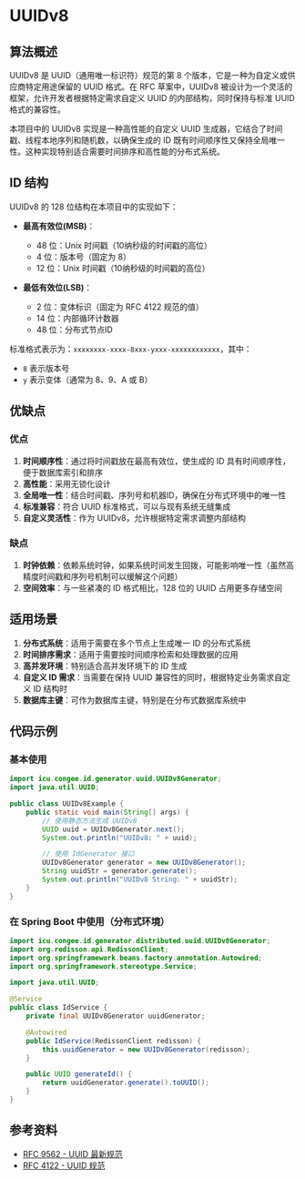 # UUIDv8

## 算法概述

UUIDv8 是 UUID（通用唯一标识符）规范的第 8 个版本，它是一种为自定义或供应商特定用途保留的 UUID 格式。在 RFC 草案中，UUIDv8 被设计为一个灵活的框架，允许开发者根据特定需求自定义 UUID 的内部结构，同时保持与标准 UUID 格式的兼容性。

本项目中的 UUIDv8 实现是一种高性能的自定义 UUID 生成器，它结合了时间戳、线程本地序列和随机数，以确保生成的 ID 既有时间顺序性又保持全局唯一性。这种实现特别适合需要时间排序和高性能的分布式系统。

## ID 结构

UUIDv8 的 128 位结构在本项目中的实现如下：

- **最高有效位(MSB)**：

  - 48 位：Unix 时间戳（10纳秒级的时间戳的高位）
  - 4 位：版本号（固定为 8）
  - 12 位：Unix 时间戳（10纳秒级的时间戳的高位）

- **最低有效位(LSB)**：
  - 2 位：变体标识（固定为 RFC 4122 规范的值）
  - 14 位：内部循环计数器
  - 48 位：分布式节点ID

标准格式表示为：`xxxxxxxx-xxxx-8xxx-yxxx-xxxxxxxxxxxx`，其中：

- `8` 表示版本号
- `y` 表示变体（通常为 8、9、A 或 B）


## 优缺点

### 优点

1. **时间顺序性**：通过将时间戳放在最高有效位，使生成的 ID 具有时间顺序性，便于数据库索引和排序
2. **高性能**：采用无锁化设计
3. **全局唯一性**：结合时间戳、序列号和机器ID，确保在分布式环境中的唯一性
4. **标准兼容**：符合 UUID 标准格式，可以与现有系统无缝集成
5. **自定义灵活性**：作为 UUIDv8，允许根据特定需求调整内部结构

### 缺点

1. **时钟依赖**：依赖系统时钟，如果系统时间发生回拨，可能影响唯一性（虽然高精度时间戳和序列号机制可以缓解这个问题）
2. **空间效率**：与一些紧凑的 ID 格式相比，128 位的 UUID 占用更多存储空间

## 适用场景

1. **分布式系统**：适用于需要在多个节点上生成唯一 ID 的分布式系统
2. **时间排序需求**：适用于需要按时间顺序检索和处理数据的应用
3. **高并发环境**：特别适合高并发环境下的 ID 生成
4. **自定义 ID 需求**：当需要在保持 UUID 兼容性的同时，根据特定业务需求自定义 ID 结构时
5. **数据库主键**：可作为数据库主键，特别是在分布式数据库系统中

## 代码示例

### 基本使用

```java
import icu.congee.id.generator.uuid.UUIDv8Generator;
import java.util.UUID;

public class UUIDv8Example {
    public static void main(String[] args) {
        // 使用静态方法生成 UUIDv8
        UUID uuid = UUIDv8Generator.next();
        System.out.println("UUIDv8: " + uuid);

        // 使用 IdGenerator 接口
        UUIDv8Generator generator = new UUIDv8Generator();
        String uuidStr = generator.generate();
        System.out.println("UUIDv8 String: " + uuidStr);
    }
}
```

### 在 Spring Boot 中使用（分布式环境）

```java
import icu.congee.id.generator.distributed.uuid.UUIDv8Generator;
import org.redisson.api.RedissonClient;
import org.springframework.beans.factory.annotation.Autowired;
import org.springframework.stereotype.Service;

import java.util.UUID;

@Service
public class IdService {
    private final UUIDv8Generator uuidGenerator;

    @Autowired
    public IdService(RedissonClient redisson) {
        this.uuidGenerator = new UUIDv8Generator(redisson);
    }

    public UUID generateId() {
        return uuidGenerator.generate().toUUID();
    }
}
```

## 参考资料

- [RFC 9562 - UUID 最新规范](https://www.rfc-editor.org/rfc/rfc9562.html)
- [RFC 4122 - UUID 规范](https://tools.ietf.org/html/rfc4122)
